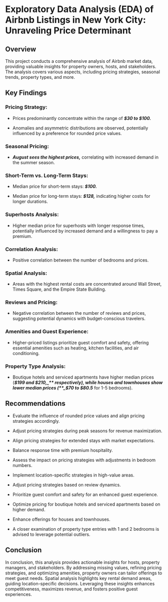# Exploratory Data Analysis (EDA) of Airbnb Listings in New York City: Unraveling Price Determinant

## Overview

This project conducts a comprehensive analysis of Airbnb market data, providing valuable insights for property owners, hosts, and stakeholders. The analysis covers various aspects, including pricing strategies, seasonal trends, property types, and more.

## Key Findings

### Pricing Strategy:

- Prices predominantly concentrate within the range of **_$30 to $100._**

- Anomalies and asymmetric distributions are observed, potentially influenced by a preference for rounded price values.

### Seasonal Pricing:

- **_August sees the highest prices,_** correlating with increased demand in the summer season.

### Short-Term vs. Long-Term Stays:

- Median price for short-term stays: **_$100._**

- Median price for long-term stays: **_$128,_** indicating higher costs for longer durations.

### Superhosts Analysis:

- Higher median price for superhosts with longer response times, potentially influenced by increased demand and a willingness to pay a premium.

### Correlation Analysis:

- Positive correlation between the number of bedrooms and prices.

### Spatial Analysis:

- Areas with the highest rental costs are concentrated around Wall Street, Times Square, and the Empire State Building.

### Reviews and Pricing:

- Negative correlation between the number of reviews and prices, suggesting potential dynamics with budget-conscious travelers.

### Amenities and Guest Experience:

- Higher-priced listings prioritize guest comfort and safety, offering essential amenities such as heating, kitchen facilities, and air conditioning.

### Property Type Analysis:

- Boutique hotels and serviced apartments have higher median prices (**_$199 and $210,_** respectively), while houses and townhouses show lower median prices (**_$70 to $80.5_** for 1-5 bedrooms).

## Recommendations

- Evaluate the influence of rounded price values and align pricing strategies accordingly.

- Adjust pricing strategies during peak seasons for revenue maximization.

- Align pricing strategies for extended stays with market expectations.

- Balance response time with premium hospitality.

- Assess the impact on pricing strategies with adjustments in bedroom numbers.

- Implement location-specific strategies in high-value areas.

- Adjust pricing strategies based on review dynamics.

- Prioritize guest comfort and safety for an enhanced guest experience.

- Optimize pricing for boutique hotels and serviced apartments based on higher demand.

- Enhance offerings for houses and townhouses.

- A closer examination of property type entries with 1 and 2 bedrooms is advised to leverage potential outliers.

## Conclusion

In conclusion, this analysis provides actionable insights for hosts, property managers, and stakeholders. By addressing missing values, refining pricing strategies, and optimizing amenities, property owners can tailor offerings to meet guest needs. Spatial analysis highlights key rental demand areas, guiding location-specific decisions. Leveraging these insights enhances competitiveness, maximizes revenue, and fosters positive guest experiences.
